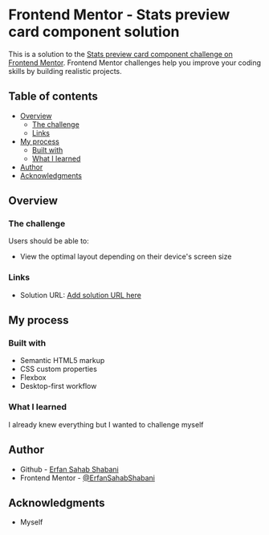 # Frontend Mentor - Stats preview card component solution

This is a solution to the [Stats preview card component challenge on Frontend Mentor](https://www.frontendmentor.io/challenges/stats-preview-card-component-8JqbgoU62). Frontend Mentor challenges help you improve your coding skills by building realistic projects.

## Table of contents

- [Overview](#overview)
  - [The challenge](#the-challenge)
  - [Links](#links)
- [My process](#my-process)
  - [Built with](#built-with)
  - [What I learned](#what-i-learned)
- [Author](#author)
- [Acknowledgments](#acknowledgments)

## Overview

### The challenge

Users should be able to:

- View the optimal layout depending on their device's screen size

### Links

- Solution URL: [Add solution URL here](https://your-solution-url.com)

## My process

### Built with

- Semantic HTML5 markup
- CSS custom properties
- Flexbox
- Desktop-first workflow

### What I learned

I already knew everything but I wanted to challenge myself

## Author

- Github - [Erfan Sahab Shabani](https://github.com/ErfanSahabShabani)
- Frontend Mentor - [@ErfanSahabShabani](https://www.frontendmentor.io/profile/ErfanSahabShabani)

## Acknowledgments

- Myself
